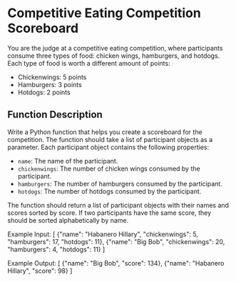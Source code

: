 
# Competitive Eating Competition Scoreboard

You are the judge at a competitive eating competition, where participants consume three types of food: chicken wings, hamburgers, and hotdogs. Each type of food is worth a different amount of points:

- Chickenwings: 5 points
- Hamburgers: 3 points
- Hotdogs: 2 points

## Function Description

Write a Python function that helps you create a scoreboard for the competition. The function should take a list of participant objects as a parameter. Each participant object contains the following properties:

- `name`: The name of the participant.
- `chickenwings`: The number of chicken wings consumed by the participant.
- `hamburgers`: The number of hamburgers consumed by the participant.
- `hotdogs`: The number of hotdogs consumed by the participant.

The function should return a list of participant objects with their names and scores sorted by score. If two participants have the same score, they should be sorted alphabetically by name.

Example Input:
[
{"name": "Habanero Hillary", "chickenwings": 5, "hamburgers": 17, "hotdogs": 11},
{"name": "Big Bob", "chickenwings": 20, "hamburgers": 4, "hotdogs": 11}
]

Example Output:
[
{"name": "Big Bob", "score": 134},
{"name": "Habanero Hillary", "score": 98}
]



